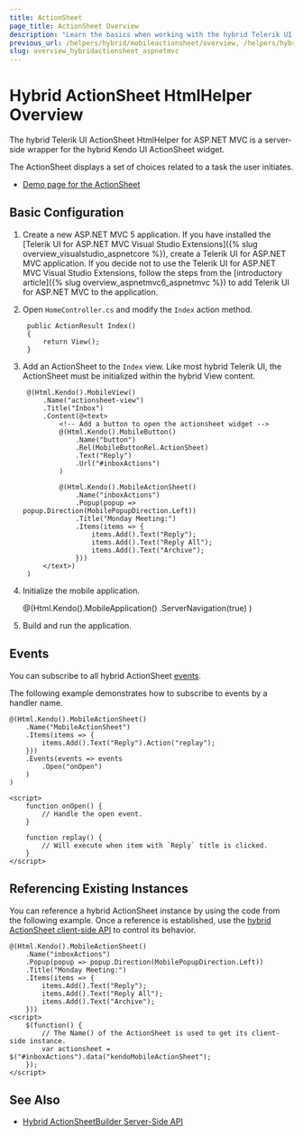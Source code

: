 ```yaml
---
title: ActionSheet
page_title: ActionSheet Overview
description: "Learn the basics when working with the hybrid Telerik UI ActionSheet HtmlHelper for ASP.NET MVC."
previous_url: /helpers/hybrid/mobileactionsheet/overview, /helpers/hybrid/mobileactionsheet
slug: overview_hybridactionsheet_aspnetmvc
---
```


# Hybrid ActionSheet HtmlHelper Overview

The hybrid Telerik UI ActionSheet HtmlHelper for ASP.NET MVC is a server-side wrapper for the hybrid Kendo UI ActionSheet widget.

The ActionSheet displays a set of choices related to a task the user initiates.

* [Demo page for the ActionSheet](https://demos.telerik.com/kendo-ui/m/index#actionsheet/index)

## Basic Configuration

1. Create a new ASP.NET MVC 5 application. If you have installed the [Telerik UI for ASP.NET MVC Visual Studio Extensions]({% slug overview_visualstudio_aspnetcore %}), create a Telerik UI for ASP.NET MVC application. If you decide not to use the Telerik UI for ASP.NET MVC Visual Studio Extensions, follow the steps from the [introductory article]({% slug overview_aspnetmvc6_aspnetmvc %}) to add Telerik UI for ASP.NET MVC to the application.
1. Open `HomeController.cs` and modify the `Index` action method.

        public ActionResult Index()
        {
            return View();
        }

1. Add an ActionSheet to the `Index` view. Like most hybrid Telerik UI, the ActionSheet must be initialized within the hybrid View content.

        @(Html.Kendo().MobileView()
            .Name("actionsheet-view")
            .Title("Inbox")
            .Content(@<text>
                <!-- Add a button to open the actionsheet widget -->
                @(Html.Kendo().MobileButton()
                    .Name("button")
                    .Rel(MobileButtonRel.ActionSheet)
                    .Text("Reply")
                    .Url("#inboxActions")
                )

                @(Html.Kendo().MobileActionSheet()
                    .Name("inboxActions")
                    .Popup(popup => popup.Direction(MobilePopupDirection.Left))
                    .Title("Monday Meeting:")
                    .Items(items => {
                        items.Add().Text("Reply");
                        items.Add().Text("Reply All");
                        items.Add().Text("Archive");
                    }))
            </text>)
        )

1. Initialize the mobile application.

    @(Html.Kendo().MobileApplication()
        .ServerNavigation(true)
    )

1. Build and run the application.

## Events

You can subscribe to all hybrid ActionSheet [events](https://docs.telerik.com/kendo-ui/api/javascript/mobile/ui/actionsheet#events).

The following example demonstrates how to subscribe to events by a handler name.

    @(Html.Kendo().MobileActionSheet()
        .Name("MobileActionSheet")
        .Items(items => {
            items.Add().Text("Reply").Action("replay");
        }))
        .Events(events => events
            .Open("onOpen")
        )
    )

    <script>
        function onOpen() {
            // Handle the open event.
        }

        function replay() {
            // Will execute when item with `Reply` title is clicked.
        }
    </script>

## Referencing Existing Instances

You can reference a hybrid ActionSheet instance by using the code from the following example. Once a reference is established, use the [hybrid ActionSheet client-side API](https://docs.telerik.com/kendo-ui/api/javascript/mobile/ui/actionsheet#methods) to control its behavior.

    @(Html.Kendo().MobileActionSheet()
        .Name("inboxActions")
        .Popup(popup => popup.Direction(MobilePopupDirection.Left))
        .Title("Monday Meeting:")
        .Items(items => {
            items.Add().Text("Reply");
            items.Add().Text("Reply All");
            items.Add().Text("Archive");
        }))
    <script>
        $(function() {
            // The Name() of the ActionSheet is used to get its client-side instance.
            var actionsheet = $("#inboxActions").data("kendoMobileActionSheet");
        });
    </script>

## See Also

* [Hybrid ActionSheetBuilder Server-Side API](/api/kendo.mvc.ui.fluent/mobileactionsheetbuilder)
